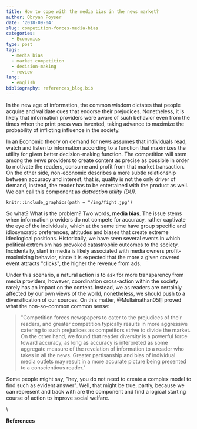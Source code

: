 ```yaml
---
title: How to cope with the media bias in the news market?
author: Obryan Poyser
date: '2018-09-04'
slug: competition-forces-media-bias
categories:
  - Economics
type: post
tags:
  - media bias
  - market competition
  - decision-making
  - review
lang:
  - english
bibliography: references_blog.bib
---
```


In the new age of information, the common wisdom dictates that people acquire and validate cues that endorse their prejudices. Nonetheless, it is likely that information providers were aware of such behavior even from the times when the print press was invented, taking advance to maximize the probability of inflicting influence in the society.

In an Economic theory on demand for news assumes that individuals read, watch and listen to information according to a function that maximizes the utility for given better decision-making function. The competition will stem among the news providers to create content as precise as possible in order to motivate the readers, consume and profit from that market transaction. On the other side, non-economic describes a more subtle relationship between accuracy and interest, that is, quality is not the only driver of demand, instead, the reader has to be entertained with the product as well. We can call this component as *distraction utility (DU)*.

```{r, echo=FALSE, warning=FALSE, fig.pos="H", fig.align='center', out.width="40%"}
knitr::include_graphics(path = "/img/fight.jpg")
```

So what? What is the problem? Two words, **media bias**. The issue stems when information providers do not compete for accuracy, rather captivate the eye of the individuals, which at the same time have group specific and idiosyncratic preferences, attitudes and biases that create extreme ideological positions. Historically, we have seen several events in which political extremism has provoked catastrophic outcomes to the society. Incidentally, slant in media is likely associated with media owners profit-maximizing behavior, since it is expected that the more a given covered event attracts "clicks", the higher the revenue from ads. 

Under this scenario, a natural action is to ask for more transparency from media providers, however, coordination cross-action within the society rarely has an impact on the content. Instead, we as readers are certainly affected by our own views of the world, nonetheless, we should push to a diversification of our sources. On this matter, @Mullainathan05[] proved what the non-so-common common sense:

> "Competition forces newspapers to cater to the prejudices of their readers, and greater
competition typically results in more aggressive catering to such prejudices as competitors strive to divide the market. On the other hand, we found that reader diversity is a powerful force toward accuracy, as long as accuracy is interpreted as some aggregate measure of the revelation of information to a reader who takes in all the news. Greater partisanship and bias of individual media outlets may result in a more accurate picture being presented to a conscientious reader."

Some people might say, "hey, you do not need to create a complex model to find such as evident answer". Well, that might be true, partly, because we can represent and track with are the component and find a logical starting course of action to improve social welfare.


\


**References**